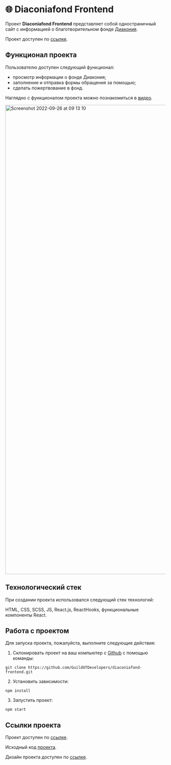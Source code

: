 # 🌐 Diaconiafond Frontend
Проект **Diaconiafond Frontend** представляет собой одностраничный сайт с информацией о благотворительном фонде [Диакония](https://diaconiafond.ru/).


Проект доступен по [ссылке]().

## Функционал проекта
Пользователю доступен следующий функционал:
- просмотр информации о фонде Диакония;
- заполнение и отправка формы обращения за помощью;
- сделать пожертвование в фонд.

Наглядно c функционалом проекта можно познакомиться в [видео](https://youtu.be/j1Kqy3R1iUA).

<img width="1477" alt="Screenshot 2022-09-26 at 09 13 10" src="https://user-images.githubusercontent.com/96244317/192206421-78476ab2-a978-4b44-82a3-b0f0ed76113f.png">

## Технологический стек
При создании проекта использовался следующий стек технологий:

HTML, CSS, SCSS, JS, React.js, ReactHooks, функциональные компоненты React.

## Работа с проектом
Для запуска проекта, пожалуйста, выполните следующие действия:

1. Склонировать проект на ваш компьютер с [Github](https://github.com/GuildOfDevelopers/diaconiafond-frontend.git) с помощью команды:
```
git clone https://github.com/GuildOfDevelopers/diaconiafond-frontend.git
```
2. Установить зависимости:
```
npm install
```
3. Запустить проект:
```
npm start
```

## Ссылки проекта
Проект доступен по [ссылке](http://promo.diaconiafond.ru/).

Исходный код [проекта](https://github.com/GuildOfDevelopers/diaconiafond-frontend.git).

Дизайн проекта доступен по [ссылке](https://www.figma.com/file/zm9WUyUen9QePGQc2of8Sz/%D0%94%D0%B8%D0%B0%D0%BA%D0%BE%D0%BD%D0%B8%D1%8F---%D0%9B%D0%B5%D0%BD%D0%B4%D0%B8%D0%BD%D0%B3---22?node-id=2600%3A723).
